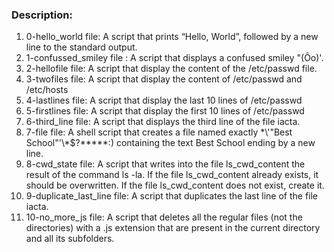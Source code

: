 ### Description:
1. 0-hello_world file: A script that prints “Hello, World”, followed by a new line to the standard output.
2. 1-confussed_smiley file : A script that displays a confused smiley "(Ôo)'.
3. 2-hellofile file: A script that display the content of the /etc/passwd file.
4. 3-twofiles file: A script that display the content of /etc/passwd and /etc/hosts
5. 4-lastlines file: A script that display the last 10 lines of /etc/passwd
6. 5-firstlines file: A script that display the first 10 lines of /etc/passwd
7. 6-third_line file: A script that displays the third line of the file iacta.
9. 7-file file: A shell script that creates a file named exactly \*\\'"Best School"\'\\*$\?\*\*\*\*\*:) containing the text Best School ending by a new line.
10. 8-cwd_state file: A script that writes into the file ls_cwd_content the result of the command ls -la. If the file ls_cwd_content already exists, it should be overwritten. If the file ls_cwd_content does not exist, create it.
11. 9-duplicate_last_line file: A script that duplicates the last line of the file iacta.
12. 10-no_more_js file: A script that deletes all the regular files (not the directories) with a .js extension that are present in the current directory and all its subfolders.

